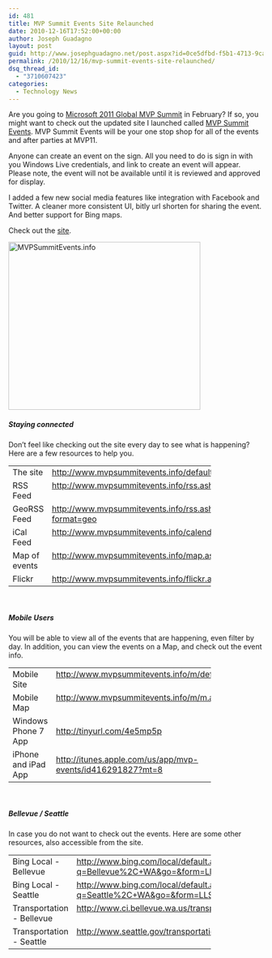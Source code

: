 ```yaml
---
id: 481
title: MVP Summit Events Site Relaunched
date: 2010-12-16T17:52:00+00:00
author: Joseph Guadagno
layout: post
guid: http://www.josephguadagno.net/post.aspx?id=0ce5dfbd-f5b1-4713-9ca6-bee784cb3cf5
permalink: /2010/12/16/mvp-summit-events-site-relaunched/
dsq_thread_id:
  - "3710607423"
categories:
  - Technology News
---
```

Are you going to <a href="http://2011mvpsummit.com">Microsoft 2011 Global MVP Summit</a> in February? If so, you might want to check out the updated site I launched called <a href="http://mvpsummitevents.info">MVP Summit Events</a>. MVP Summit Events will be your one stop shop for all of the events and after parties at MVP11.

Anyone can create an event on the sign. All you need to do is sign in with you Windows Live credentials, and link to create an event will appear. Please note, the event will not be available until it is reviewed and approved for display.

I added a few new social media features like integration with Facebook and Twitter. A cleaner more consistent UI, bitly url shorten for sharing the event. And better support for Bing maps.

Check out the <a href="http://mvpsummitevents.info">site</a>.

<a title="MVP Summit Events" href="http://mvpsummitevents.info"><img style="display: inline; border-width: 0px;" title="MVPSummitEvents.info" src="http://1222-7915.el-alt.com/wp-content/uploads/2015/03/image_1.png" alt="MVPSummitEvents.info" width="379" height="331" border="0" /></a>
<h5>Staying connected</h5>
Don’t feel like checking out the site every day to see what is happening? Here are a few resources to help you.
<table style="width: 400px;" border="0" cellspacing="2" cellpadding="2">
<tbody>
<tr>
<td valign="top" width="200">The site</td>
<td valign="top" width="200"><a href="http://www.mvpsummitevents.info/default.aspx">http://www.mvpsummitevents.info/default.aspx</a></td>
</tr>
<tr>
<td valign="top" width="200">RSS Feed</td>
<td valign="top" width="200"><a href="http://www.mvpsummitevents.info/rss.ashx">http://www.mvpsummitevents.info/rss.ashx</a></td>
</tr>
<tr>
<td valign="top" width="200">GeoRSS Feed</td>
<td valign="top" width="200"><a href="http://www.mvpsummitevents.info/rss.ashx?format=geo">http://www.mvpsummitevents.info/rss.ashx?format=geo</a></td>
</tr>
<tr>
<td valign="top" width="200">iCal Feed</td>
<td valign="top" width="200"><a href="http://www.mvpsummitevents.info/calendar.ashx">http://www.mvpsummitevents.info/calendar.ashx</a></td>
</tr>
<tr>
<td valign="top" width="200">Map of events</td>
<td valign="top" width="200"><a href="http://www.mvpsummitevents.info/map.aspx">http://www.mvpsummitevents.info/map.aspx</a></td>
</tr>
<tr>
<td valign="top" width="200">Flickr</td>
<td valign="top" width="200"><a href="http://www.mvpsummitevents.info/flickr.aspx">http://www.mvpsummitevents.info/flickr.aspx</a></td>
</tr>
</tbody>
</table>
&nbsp;
<h5>Mobile Users</h5>
You will be able to view all of the events that are happening, even filter by day. In addition, you can view the events on a Map, and check out the event info.
<table style="width: 400px;" border="0" cellspacing="2" cellpadding="2">
<tbody>
<tr>
<td valign="top" width="200">Mobile Site</td>
<td valign="top" width="200"><a href="http://www.mvpsummitevents.info/m/default.aspx">http://www.mvpsummitevents.info/m/default.aspx</a></td>
</tr>
<tr>
<td valign="top" width="200">Mobile Map</td>
<td valign="top" width="200"><a href="http://www.mvpsummitevents.info/m/m.aspx">http://www.mvpsummitevents.info/m/m.aspx</a></td>
</tr>
<tr>
<td>Windows Phone 7 App</td>
<td><a title="Windows Phone 7 Application" href="http://tinyurl.com/4e5mp5p">http://tinyurl.com/4e5mp5p</a></td>
</tr>
<tr>
<td>iPhone and iPad App</td>
<td><a title="iPad and iPhone Application" href="http://itunes.apple.com/us/app/mvp-events/id416291827?mt=8">http://itunes.apple.com/us/app/mvp-events/id416291827?mt=8</a></td>
</tr>
</tbody>
</table>
&nbsp;
<h5>Bellevue / Seattle</h5>
In case you do not want to check out the events. Here are some other resources, also accessible from the site.
<table style="width: 400px;" border="0" cellspacing="2" cellpadding="2">
<tbody>
<tr>
<td valign="top" width="200">Bing Local - Bellevue</td>
<td valign="top" width="200"><a title="http://www.bing.com/local/default.aspx?q=Bellevue%2C+WA&amp;go=&amp;form=LLSV" href="http://www.bing.com/local/default.aspx?q=Bellevue%2C+WA&amp;go=&amp;form=LLSV">http://www.bing.com/local/default.aspx?q=Bellevue%2C+WA&amp;go=&amp;form=LLSV</a></td>
</tr>
<tr>
<td valign="top" width="200">Bing Local - Seattle</td>
<td valign="top" width="200"><a title="http://www.bing.com/local/default.aspx?q=Seattle%2C+WA&amp;go=&amp;form=LLSV" href="http://www.bing.com/local/default.aspx?q=Seattle%2C+WA&amp;go=&amp;form=LLSV">http://www.bing.com/local/default.aspx?q=Seattle%2C+WA&amp;go=&amp;form=LLSV</a></td>
</tr>
<tr>
<td valign="top" width="200">Transportation - Bellevue</td>
<td valign="top" width="200"><a title="http://www.ci.bellevue.wa.us/transportation.htm" href="http://www.ci.bellevue.wa.us/transportation.htm">http://www.ci.bellevue.wa.us/transportation.htm</a></td>
</tr>
<tr>
<td valign="top" width="200">Transportation - Seattle</td>
<td valign="top" width="200"><a title="http://www.seattle.gov/transportation/" href="http://www.seattle.gov/transportation/">http://www.seattle.gov/transportation/</a></td>
</tr>
</tbody>
</table>